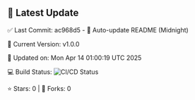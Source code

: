 ## 🚀 Latest Update

✅ Last Commit: ac968d5 - 🤖 Auto-update README (Midnight)

🌟 Current Version: v1.0.0

📅 Updated on: Mon Apr 14 01:00:19 UTC 2025

💻 Build Status: ![CI/CD Status](https://github.com/SaiAryan1784/wedding_frontend/actions/workflows/update-readme.yml/badge.svg)

⭐️ Stars: 0 | 🍴 Forks: 0

